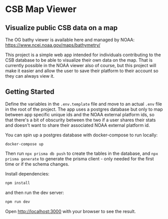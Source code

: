 # CSB Map Viewer
## Visualize public CSB data on a map

The OG bathy viewer is available here and managed by NOAA: https://www.ncei.noaa.gov/maps/bathymetry/

This project is a simple web app intended for individuals contributing to the
CSB database to be able to visualize their own data on the map. That is
currently possible in the NOAA viewer also of course, but this project will make
it easier and allow the user to save their platform to their account so they can
always view it.

## Getting Started

Define the variables in the `.env.template` file and move to an actual `.env`
file in the root of the project. The app uses a postgres database but only to
map between app specific unique ids and the NOAA external platform ids, so that
there's a bit of obscurity between the two if a user shares their stats and
doesn't want to share their associated NOAA external platform id.

You can spin up a postgres database with docker-compose to run locally:
```
docker-compose up
```

Then run `npx prisma db push` to create the tables in the database, and `npx prisma generate` to generate the prisma client - only needed for the first time
or if the schema changes.

Install dependencies:
```bash
npm install
```
and then run the dev server:

```bash
npm run dev
```
Open [http://localhost:3000](http://localhost:3000) with your browser to see the result.
